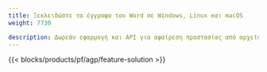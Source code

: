 ```yaml
---
title: Ξεκλειδώστε τα έγγραφα του Word σε Windows, Linux και macOS 
weight: 7730

description: Δωρεάν εφαρμογή και API για αφαίρεση προστασίας από αρχεία DOC, DOCX και ODT
---
```


{{< blocks/products/pf/agp/feature-solution >}} 

